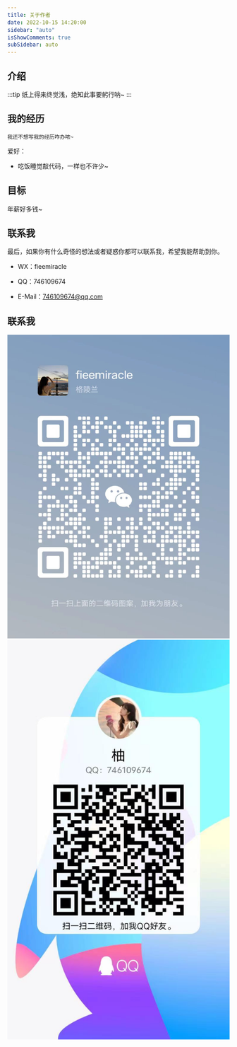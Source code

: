 ```yaml
---
title: 关于作者
date: 2022-10-15 14:20:00
sidebar: "auto"
isShowComments: true  
subSidebar: auto
---
```


<!-- more -->

## 介绍
:::tip
	纸上得来终觉浅，绝知此事要躬行呐~
:::

## 我的经历
	我还不想写我的经历咋办哝~




爱好：

- 吃饭睡觉敲代码，一样也不许少~

## 目标

年薪好多钱~


## 联系我
最后，如果你有什么奇怪的想法或者疑惑你都可以联系我，希望我能帮助到你。

- WX：fieemiracle

- QQ：746109674

- E-Mail：746109674@qq.com

## 联系我
<img src="./image/wechat.jpg">
<img src="./image/QQ.jpg">


